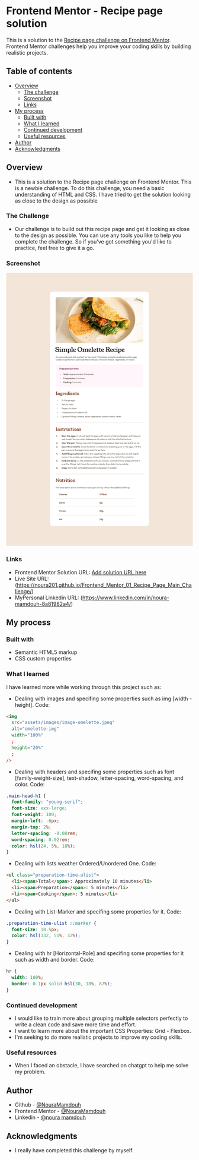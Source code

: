 # Frontend Mentor - Recipe page solution

This is a solution to the [Recipe page challenge on Frontend Mentor](https://www.frontendmentor.io/challenges/recipe-page-KiTsR8QQKm). Frontend Mentor challenges help you improve your coding skills by building realistic projects.

## Table of contents

- [Overview](#overview)
  - [The challenge](#the-challenge)
  - [Screenshot](#screenshot)
  - [Links](#links)
- [My process](#my-process)
  - [Built with](#built-with)
  - [What I learned](#what-i-learned)
  - [Continued development](#continued-development)
  - [Useful resources](#useful-resources)
- [Author](#author)
- [Acknowledgments](#acknowledgments)

## Overview

- This is a solution to the Recipe page challenge on Frontend Mentor. This is a newbie challenge. To do this challenge, you need a basic understanding of HTML and CSS. I have tried to get the solution looking as close to the design as possible

### The Challenge

- Our challenge is to build out this recipe page and get it looking as close to the design as possible.
  You can use any tools you like to help you complete the challenge. So if you've got something you'd like to practice, feel free to give it a go.

### Screenshot

![](./solution-screenshot.jpg)

### Links

- Frontend Mentor Solution URL: [Add solution URL here](https://your-solution-url.com)
- Live Site URL: (https://noura201.github.io/Frontend_Mentor_01_Recipe_Page_Main_Challenge/)
- MyPersonal Linkedin URL: (https://www.linkedin.com/in/noura-mamdouh-8a81982a4/)

## My process

### Built with

- Semantic HTML5 markup
- CSS custom properties

### What I learned

I have learned more while working through this project such as:

- Dealing with images and specifing some properties such as img [width - height].
  Code:

```html
<img
  src="assets/images/image-omelette.jpeg"
  alt="omelette-img"
  width="100%"
  ;
  height="20%"
  ;
/>
```

- Dealing with headers and specifing some properties such as font [family-weight-size], text-shadow, letter-spacing, word-spacing, and color.
  Code:

```css
.main-head-h1 {
  font-family: "young-serif";
  font-size: xxx-large;
  font-weight: 100;
  margin-left: -6px;
  margin-top: 2%;
  letter-spacing: -0.08rem;
  word-spacing: 0.02rem;
  color: hsl(24, 5%, 18%);
}
```

- Dealing with lists weather Ordered/Unordered One.
  Code:

```html
<ul class="preparation-time-ulist">
  <li><span>Total</span>: Approximately 10 minutes</li>
  <li><span>Preparation</span>: 5 minutes</li>
  <li><span>Cooking</span>: 5 minutes</li>
</ul>
```

- Dealing with List-Marker and specifing some properties for it.
  Code:

```css
.preparation-time-ulist ::marker {
  font-size: 10.5px;
  color: hsl(332, 51%, 32%);
}
```

- Dealing with hr [Horizontal-Role] and specifing some properties for it such as width and border.
  Code:

```css
hr {
  width: 100%;
  border: 0.1px solid hsl(30, 18%, 87%);
}
```

### Continued development

- I would like to train more about grouping multiple selectors perfectly to write a clean code and save more time and effort.
- I want to learn more about the important CSS Properties: Grid - Flexbox.
- I'm seeking to do more realistic projects to improve my coding skills.

### Useful resources

- When I faced an obstacle, I have searched on chatgpt to help me solve my problem.

## Author

- Github - [@NouraMamdouh](https://github.com/Noura201)
- Frontend Mentor - [@NouraMamdouh](https://www.frontendmentor.io/profile/Noura201)
- Linkedin - [@noura mamdouh](https://www.linkedin.com/in/noura-mamdouh-8a81982a4/)

## Acknowledgments

- I really have completed this challenge by myself.

